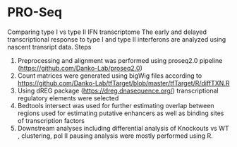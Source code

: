 # PRO-Seq
Comparing type I vs type II IFN transcriptome
The early and delayed transcriptional response to type I and type II interferons are analyzed using nascent transript data.
Steps
1) Preprocessing and alignment was performed using proseq2.0 pipeline (https://github.com/Danko-Lab/proseq2.0)
2) Count matrices were generated using bigWig files according to https://github.com/Danko-Lab/tfTarget/blob/master/tfTarget/R/diffTXN.R
3) Using dREG package (https://dreg.dnasequence.org/) transcriptional regulatory elements were selected
4) Bedtools intersect was used for further estimating overlap between regions used for estimating putative enhancers as well as binding sites of transcription factors
5) Downstream analyses including differential analysis of Knockouts vs WT , clustering, pol II pausing analysis were mostly performed using R.
